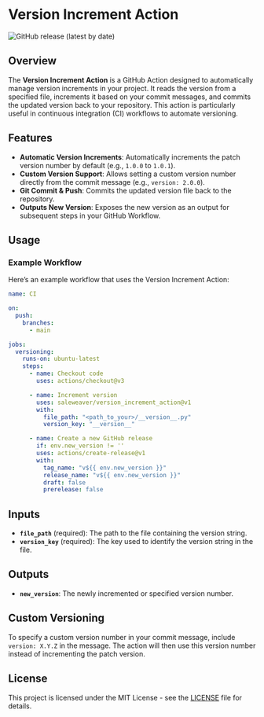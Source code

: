# Version Increment Action

![GitHub release (latest by date)](https://img.shields.io/github/v/release/saleweaver/version_increment_action)

## Overview

The **Version Increment Action** is a GitHub Action designed to automatically manage version increments in your project. It reads the version from a specified file, increments it based on your commit messages, and commits the updated version back to your repository. This action is particularly useful in continuous integration (CI) workflows to automate versioning.

## Features

- **Automatic Version Increments**: Automatically increments the patch version number by default (e.g., `1.0.0` to `1.0.1`).
- **Custom Version Support**: Allows setting a custom version number directly from the commit message (e.g., `version: 2.0.0`).
- **Git Commit & Push**: Commits the updated version file back to the repository.
- **Outputs New Version**: Exposes the new version as an output for subsequent steps in your GitHub Workflow.

## Usage

### Example Workflow

Here’s an example workflow that uses the Version Increment Action:

```yaml
name: CI

on:
  push:
    branches:
      - main

jobs:
  versioning:
    runs-on: ubuntu-latest
    steps:
      - name: Checkout code
        uses: actions/checkout@v3

      - name: Increment version
        uses: saleweaver/version_increment_action@v1
        with:
          file_path: "<path_to_your>/__version__.py"
          version_key: "__version__"

      - name: Create a new GitHub release
        if: env.new_version != ''
        uses: actions/create-release@v1
        with:
          tag_name: "v${{ env.new_version }}"
          release_name: "v${{ env.new_version }}"
          draft: false
          prerelease: false
```


## Inputs

- **`file_path`** (required): The path to the file containing the version string.
- **`version_key`** (required): The key used to identify the version string in the file.

## Outputs

- **`new_version`**: The newly incremented or specified version number.

## Custom Versioning

To specify a custom version number in your commit message, include `version: X.Y.Z` in the message. The action will then use this version number instead of incrementing the patch version.

## License

This project is licensed under the MIT License - see the [LICENSE](LICENSE) file for details.